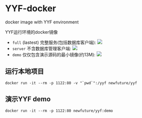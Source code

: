 # YYF-docker

docker image with YYF environment

YYF运行环境的docker镜像

* `full` (lastest) 完整服务(包括数据库客户端): [![](https://images.microbadger.com/badges/image/newfuture/yyf:full.svg)](./full)
* `server` 不含数据库管理客户端: [![](https://images.microbadger.com/badges/image/newfuture/yyf:server.svg)](./server)
* `demo` 仅仅包含演示源码的最小镜像(约13M): [![](https://images.microbadger.com/badges/image/newfuture/yyf:demo.svg)](./demo)

## 运行本地项目
```
docker run -it --rm -p 1122:80 -v "`pwd`":/yyf newfuture/yyf
```

## 演示YYF demo
```
docker run -it --rm -p 1122:80 newfuture/yyf:demo
```

